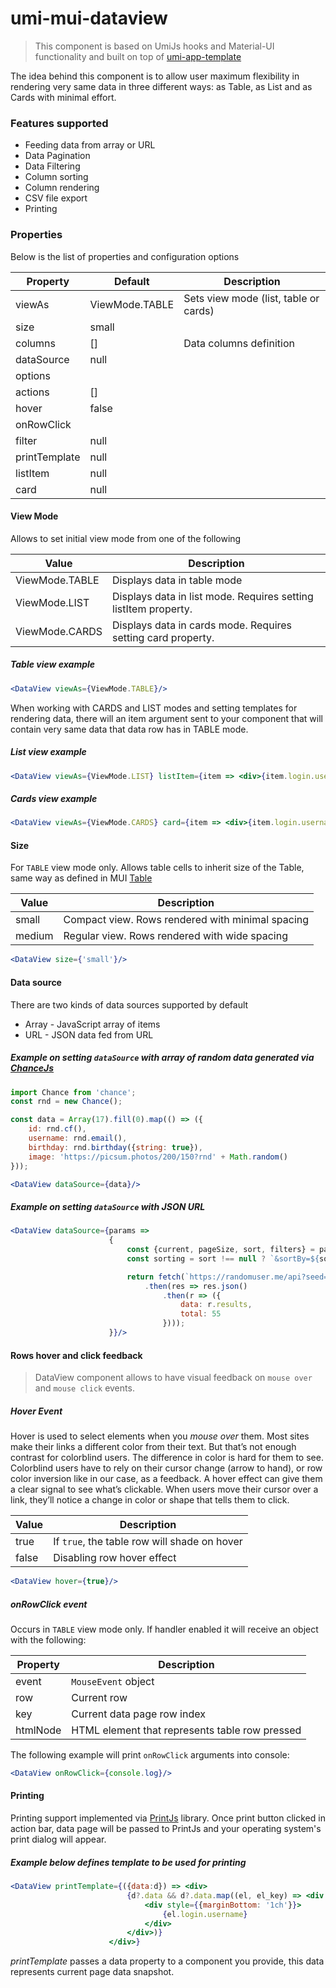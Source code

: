 # umi-mui-dataview
> This component is based on UmiJs hooks and Material-UI functionality and built on top of [umi-app-template](https://github.com/skitsanos/umi-app-template) 



The idea behind this component is to allow user maximum flexibility in rendering very same data in three different ways: as Table, as List and as Cards with minimal effort.

### Features supported

* Feeding data from array or URL
* Data Pagination
* Data Filtering
* Column sorting
* Column rendering
* CSV file export
* Printing

### Properties

Below is the list of properties and configuration options 

| Property      | Default        | Description                           |
| ------------- | -------------- | ------------------------------------- |
| viewAs        | ViewMode.TABLE | Sets view mode (list, table or cards) |
| size          | small          |                                       |
| columns       | []             | Data columns definition               |
| dataSource    | null           |                                       |
| options       |                |                                       |
| actions       | []             |                                       |
| hover         | false          |                                       |
| onRowClick    |                |                                       |
| filter        | null           |                                       |
| printTemplate | null           |                                       |
| listItem      | null           |                                       |
| card          | null           |                                       |

#### View Mode

Allows to set initial view mode from one of the following

| Value          | Description                                                  |
| -------------- | ------------------------------------------------------------ |
| ViewMode.TABLE | Displays data in table mode                                  |
| ViewMode.LIST  | Displays data in list mode. Requires setting listItem property. |
| ViewMode.CARDS | Displays data in cards mode. Requires setting card property. |

##### Table view example

```jsx
<DataView viewAs={ViewMode.TABLE}/>
```

When working with CARDS and LIST modes and setting templates for rendering data, there will an item argument sent to your component that will contain very same data that data row has in TABLE mode.

##### List view example

```jsx
<DataView viewAs={ViewMode.LIST} listItem={item => <div>{item.login.username}</div>}/>
```

##### Cards view example

```jsx
<DataView viewAs={ViewMode.CARDS} card={item => <div>{item.login.username}</div>}/>
```

#### Size

For `TABLE` view mode only. Allows table cells to inherit size of the Table, same way as defined in MUI [Table](https://material-ui.com/api/table/)

| Value  | Description                                      |
| ------ | ------------------------------------------------ |
| small  | Compact view. Rows rendered with minimal spacing |
| medium | Regular view. Rows rendered with wide spacing    |

```jsx
<DataView size={'small'}/>
```



#### Data source

There are two kinds of data sources supported by default

* Array - JavaScript array of items
* URL - JSON data fed from URL

##### Example on setting `dataSource` with array of random data generated via [ChanceJs](https://chancejs.com/)

```jsx
import Chance from 'chance';
const rnd = new Chance();

const data = Array(17).fill(0).map(() => ({
    id: rnd.cf(),
    username: rnd.email(),
    birthday: rnd.birthday({string: true}),
    image: 'https://picsum.photos/200/150?rnd' + Math.random()
}));

<DataView dataSource={data}/>
```

##### Example on setting `dataSource` with JSON URL

```jsx
<DataView dataSource={params =>
                      {
                          const {current, pageSize, sort, filters} = params;
                          const sorting = sort !== null ? `&sortBy=${sort.field}&sortOrder=${sort.order}` : '';

                          return fetch(`https://randomuser.me/api?seed=dataview&results=10&page=${current}&size=${pageSize}${sorting}`)
                              .then(res => res.json()
                                  .then(r => ({
                                      data: r.results,
                                      total: 55
                                  })));
                      }}/>
```

#### Rows hover and click feedback

> DataView component allows to have visual feedback on `mouse over` and `mouse click` events.

##### Hover Event

Hover is used to select elements when you *mouse over* them. Most sites make their links a different color from their text. But that’s not enough contrast for colorblind users. The difference in color is hard for them to see. Colorblind users have to rely on their cursor change (arrow to hand), or row color inversion like in our case, as a feedback. A hover effect can give them a clear signal to see what’s clickable. When users move their cursor over a link, they’ll notice a change in color or shape that tells them to click. 

| Value | Description                                  |
| ----- | -------------------------------------------- |
| true  | If `true`, the table row will shade on hover |
| false | Disabling row hover effect                   |

```jsx
<DataView hover={true}/>
```

##### onRowClick event

Occurs in `TABLE` view mode only. If handler enabled it will receive an object with the following:

| Property | Description                                    |
| -------- | ---------------------------------------------- |
| event    | `MouseEvent` object                            |
| row      | Current row                                    |
| key      | Current data page row index                    |
| htmlNode | HTML element that represents table row pressed |

The following example will print `onRowClick` arguments into console:

```jsx
<DataView onRowClick={console.log}/>
```



#### Printing

Printing support implemented via [PrintJs](https://printjs.crabbly.com/) library. Once print button clicked in action bar, data page will be passed to PrintJs and your operating system's print dialog will appear.

##### Example below defines template to be used for printing

```jsx
<DataView printTemplate={({data:d}) => <div>
                          {d?.data && d?.data.map((el, el_key) => <div key={el_key}>
                              <div style={{marginBottom: '1ch'}}>
                                  {el.login.username}
                              </div>
                          </div>)}
                      </div>}
```

_printTemplate_ passes a data property to a component you provide, this data represents current page data snapshot.